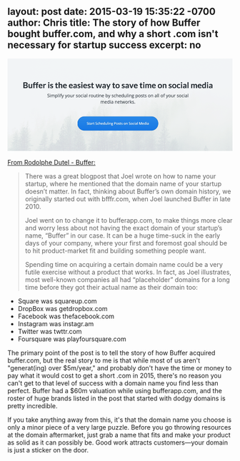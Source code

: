 layout: post
date: 2015-03-19 15:35:22 -0700
author: Chris
title: The story of how Buffer bought buffer.com, and why a short .com isn't necessary for startup success
excerpt: no
----

![Buffer](/media/2015-03-19-buffer-home.png)

[From Rodolphe Dutel - Buffer:](https://open.bufferapp.com/acquired-buffer-com/)

> There was a great blogpost that Joel wrote on how to name your startup, where he mentioned that the domain name of your startup doesn’t matter. In fact, thinking about Buffer’s own domain history, we originally started out with bfffr.com, when Joel launched Buffer in late 2010.
> 
> Joel went on to change it to bufferapp.com, to make things more clear and worry less about not having the exact domain of your startup’s name, “Buffer” in our case. It can be a huge time-suck in the early days of your company, where your first and foremost goal should be to hit product-market fit and building something people want.
> 
> Spending time on acquiring a certain domain name could be a very futile exercise without a product that works. In fact, as Joel illustrates, most well-known companies all had “placeholder” domains for a long time before they got their actual name as their domain too:
> 
+ Square was squareup.com
+ DropBox was getdropbox.com
+ Facebook was thefacebook.com
+ Instagram was instagr.am
+ Twitter was twttr.com
+ Foursquare was playfoursquare.com

The primary point of the post is to tell the story of how Buffer acquired buffer.com, but the real story to me is that while most of us aren't "generat(ing) over $5m/year," and probably don't have the time or money to pay what it would cost to get a short .com in 2015, there's no reason you can't get to that level of success with a domain name you find less than perfect. Buffer had a $60m valuation while using bufferapp.com, and the roster of huge brands listed in the post that started with dodgy domains is pretty incredible. 

If you take anything away from this, it's that the domain name you choose is only a minor piece of a very large puzzle. Before you go throwing resources at the domain aftermarket, just grab a name that fits and make your product as solid as it can possibly be. Good work attracts customers—your domain is just a sticker on the door.

